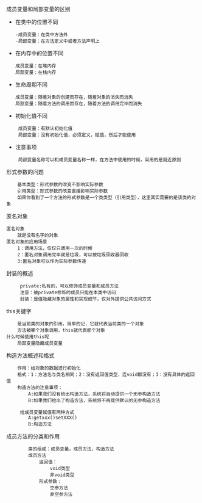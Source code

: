 成员变量和局部变量的区别
  * 在类中的位置不同
        
        -成员变量：在类中方法外
        -局部变量：在方法定义中或者方法声明上
  * 在内存中的位置不同
        
        成员变量：在堆内存
        局部变量：在栈内存
  * 生命周期不同
  
        成员变量：随着对象的创建而存在，随着对象的消失而消失
        局部变量：随着方法的调用而存在，随着方法的调用完毕而消失
        
  * 初始化值不同
         
         成员变量：有默认初始化值
         局部变量：没有初始化值，必须定义，赋值，然后才能使用
         
  * 注意事项
         
         局部变量名称可以和成员变量名称一样，在方法中使用的时候，采用的是就近原则
形式参数的问题
        
        
        基本类型：形式参数的改变不影响实际参数
        引用类型：形式参数的改变直接影响实际参数
        如果你看到了一个方法的形式参数是一个类类型（引用类型），这里其实需要的是该类的对象
        
   
匿名对象

    
    匿名对象
        就是没有名字的对象
    匿名对象的应用场景
        1：调用方法，仅仅只调用一次的时候
        2：匿名对象调用完毕就是垃圾，可以被垃圾回收器回收
        3:匿名对象可以作为实际参数传递
        
封装的概述

         private:私有的，可以修饰成员变量和成员方法
         注意：被private修饰的成员只能在本类中访问
         封装：是值隐藏对象的属性和实现细节，仅对外提供公共访问方式
this关键字
    
        是当前类的对象的引用，简单的记，它就代表当前类的一个对象
        方法被哪个对象调用，this就代表那个对象
    什么时候使用this呢
        局部变量隐藏成员变量
        
构造方法概述和格式

        
        作用：给对象的数据进行初始化
        格式：1：方法名与类名相同；2：没有返回值类型，连void都没有；3：没有具体的返回值
        构造方法的注意事项：
            A:如果我们没有给出构造方法，系统将自动提供一个无参构造方法
            B:如果我们给出了构造方法，系统将不再提供默认的无参构造方法
            
         给成员变量赋值有两种方式
            A:getxxx()setXXX()
            B:构造方法
    
    
成员方法的分类和作用
    
            类的组成：成员变量，成员方法，构造方法
            成员方法
                返回值：
                    void类型
                    非void类型
                形式参数：
                    空参方法
                    非空参方法
            